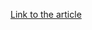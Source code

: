 [Link to the article](https://web.archive.org/web/20211223100528/https://cloudsek.com/emotet-2-0-everything-you-need-to-know-about-the-new-variant-of-thbanking-trojan/)

